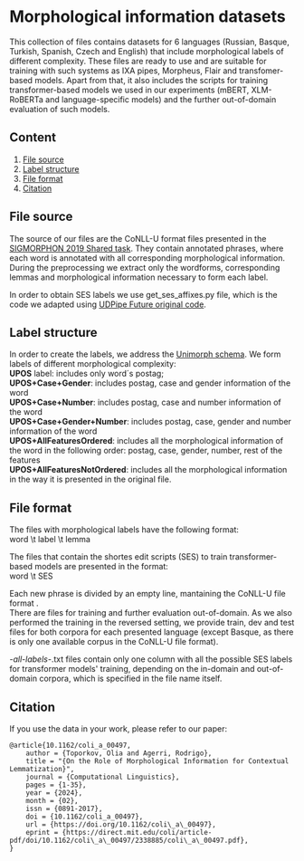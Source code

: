 # Morphological information datasets
This collection of files contains datasets for 6 languages (Russian, Basque, Turkish, Spanish, Czech and English) that include morphological labels of different complexity. These files are ready to use and are suitable for training with such systems as IXA pipes, Morpheus, Flair and transfomer-based models. Apart from that, it also includes the scripts for training transformer-based models we used in our experiments (mBERT, XLM-RoBERTa and language-specific models) and the further out-of-domain evaluation of such models.

## Content
1. [File source](#source)
2. [Label structure](#structure)
3. [File format](#format)
4. [Citation](#citation)


## File source
The source of our files are the CoNLL-U format files presented in the [SIGMORPHON 2019 Shared task](https://sigmorphon.github.io/sharedtasks/2019/task2/). They contain annotated phrases, where each word is annotated with all corresponding morphological information. During the preprocessing we extract only the wordforms, corresponding lemmas and morphological information necessary to form each label. 

In order to obtain SES labels we use get_ses_affixes.py file, which is the code we adapted using [UDPipe Future original code](https://github.com/CoNLL-UD-2018/UDPipe-Future).
## Label structure
In order to create the labels, we address the [Unimorph schema](https://unimorph.github.io/doc/unimorph-schema.pdf). We form labels of different morphological complexity: \
**UPOS** label: includes only word´s postag; \
**UPOS+Case+Gender**: includes postag, case and gender information of the word \
**UPOS+Case+Number**: includes postag, case and number information of the word \
**UPOS+Case+Gender+Number**:  includes postag, case, gender and number information of the word \
**UPOS+AllFeaturesOrdered**: includes all the morphological information of the word in the following order: postag, case, gender, number, rest of the features \
**UPOS+AllFeaturesNotOrdered**: includes all the morphological information in the way it is presented in the original file. 

## File format
The files with morphological labels have the following format: \
word \t label \t lemma 

The files that contain the shortes edit scripts (SES) to train transformer-based models are presented in the format: \
word \t SES 

Each new phrase is divided by an empty line, mantaining the CoNLL-U file format .\
There are files for training and further evaluation out-of-domain. As we also performed the training in the reversed setting, we provide train, dev and test files for both corpora for each presented language (except Basque, as there is only one available corpus in the CoNLL-U file format). 

*-all-labels-*.txt files contain only one column with all the possible SES labels for transformer models' training, depending on the in-domain and out-of-domain corpora, which is specified in the file name itself.


## Citation
If you use the data in your work, please refer to our paper:

```
@article{10.1162/coli_a_00497,
    author = {Toporkov, Olia and Agerri, Rodrigo},
    title = "{On the Role of Morphological Information for Contextual Lemmatization}",
    journal = {Computational Linguistics},
    pages = {1-35},
    year = {2024},
    month = {02},
    issn = {0891-2017},
    doi = {10.1162/coli_a_00497},
    url = {https://doi.org/10.1162/coli\_a\_00497},
    eprint = {https://direct.mit.edu/coli/article-pdf/doi/10.1162/coli\_a\_00497/2338885/coli\_a\_00497.pdf},
}

```
